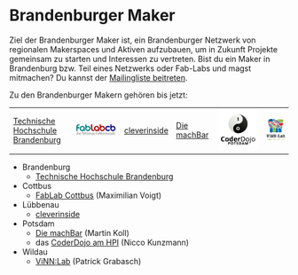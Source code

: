# Brandenburger Maker

Ziel der Brandenburger Maker ist, ein Brandenburger Netzwerk von regionalen Makerspaces und Aktiven aufzubauen, um in Zukunft Projekte gemeinsam zu starten und Interessen zu vertreten.
Bist du ein Maker in Brandenburg bzw. Teil eines Netzwerks oder Fab-Labs und magst mitmachen?
Du kannst der [Mailingliste beitreten][join-mailing-list].

Zu den Brandenburger Makern gehören bis jetzt:

<table>
  <tr>
    <td><a href="https://zhq.th-brandenburg.de/"    >Technische Hochschule Brandenburg</a></td>
    <td><a href="http://fablab-cottbus.de"          ><img src="logos/FabLab-Logo-Cottbus-farbig.png" alt="FabLab Cottbus"></a></td>
    <td><a href="http://jfvnet.de/cleverinside/"    >cleverinside</a></td>
    <td><a href="https://machbar-potsdam.de/">Die machBar</a></td>
    <td><a href="https://CoderDojoPotsdam.github.io"><img src="logos/CoderDojo-Potsdam.svg" alt="CoderDojo Potsdam"></a></td>
    <td><a href="http://vinnlab.th-wildau.de/"      ><img src="logos/ViNNLabLogo_hoch_ThinkMakeShare.png" alt="ViNN:Lab" /></a></td>
  </tr>
</table>

- Brandenburg
  - [Technische Hochschule Brandenburg][thb]
- Cottbus
  - [FabLab Cottbus][fcb] (Maximilian Voigt)
- Lübbenau
  - [cleverinside][cleverinside]
- Potsdam
  - [Die machBar][machBar] (Martin Koll)
  - das [CoderDojo am HPI][cdp] (Nicco Kunzmann)
- Wildau
  - [ViNN:Lab][vinn-lab] (Patrick Grabasch)

[join-mailing-list]: mailto:&#109;&#097;&#106;&#111;&#114;&#100;&#111;&#109;&#111;&#064;&#102;&#097;&#098;&#108;&#097;&#098;&#045;&#099;&#111;&#116;&#116;&#098;&#117;&#115;&#046;&#100;&#101;?subject=subscribe&#32;brandenburger-fablab-cottbus-de&body=subscribe&#32;brandenburger-fablab-cottbus-de
[machBar]: https://machbar-potsdam.de/
[vinn-lab]: http://vinnlab.th-wildau.de/
[thb]: https://zhq.th-brandenburg.de/
[cleverinside]: http://jfvnet.de/cleverinside/
[cdp]: https://CoderDojoPotsdam.github.io/
[fcb]: http://fablab-cottbus.de
